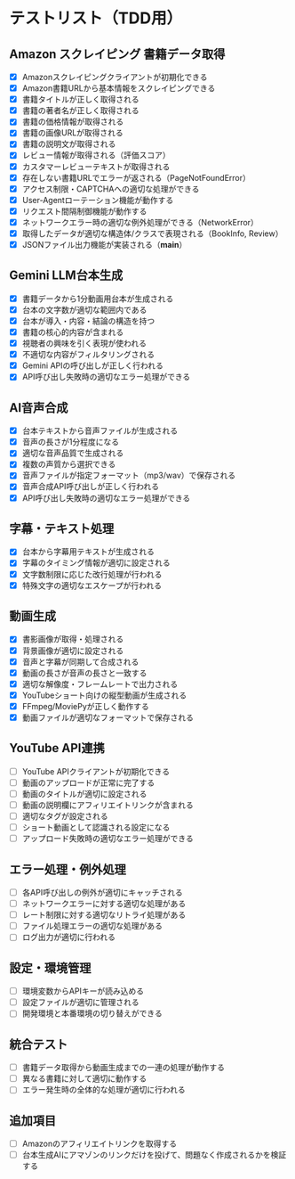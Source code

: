 # テストリスト（TDD用）

## Amazon スクレイピング 書籍データ取得
- [x] Amazonスクレイピングクライアントが初期化できる
- [x] Amazon書籍URLから基本情報をスクレイピングできる
- [x] 書籍タイトルが正しく取得される
- [x] 書籍の著者名が正しく取得される
- [x] 書籍の価格情報が取得される
- [x] 書籍の画像URLが取得される
- [x] 書籍の説明文が取得される
- [x] レビュー情報が取得される（評価スコア）
- [x] カスタマーレビューテキストが取得される
- [x] 存在しない書籍URLでエラーが返される（PageNotFoundError）
- [x] アクセス制限・CAPTCHAへの適切な処理ができる
- [x] User-Agentローテーション機能が動作する
- [x] リクエスト間隔制御機能が動作する
- [x] ネットワークエラー時の適切な例外処理ができる（NetworkError）
- [x] 取得したデータが適切な構造体/クラスで表現される（BookInfo, Review）
- [x] JSONファイル出力機能が実装される（__main__）

## Gemini LLM台本生成
- [x] 書籍データから1分動画用台本が生成される
- [x] 台本の文字数が適切な範囲内である
- [x] 台本が導入・内容・結論の構造を持つ
- [x] 書籍の核心的内容が含まれる
- [x] 視聴者の興味を引く表現が使われる
- [x] 不適切な内容がフィルタリングされる
- [x] Gemini APIの呼び出しが正しく行われる
- [x] API呼び出し失敗時の適切なエラー処理ができる

## AI音声合成
- [x] 台本テキストから音声ファイルが生成される
- [x] 音声の長さが1分程度になる
- [x] 適切な音声品質で生成される
- [x] 複数の声質から選択できる
- [x] 音声ファイルが指定フォーマット（mp3/wav）で保存される
- [x] 音声合成API呼び出しが正しく行われる
- [x] API呼び出し失敗時の適切なエラー処理ができる

## 字幕・テキスト処理
- [x] 台本から字幕用テキストが生成される
- [x] 字幕のタイミング情報が適切に設定される
- [x] 文字数制限に応じた改行処理が行われる
- [x] 特殊文字の適切なエスケープが行われる

## 動画生成
- [x] 書影画像が取得・処理される
- [x] 背景画像が適切に設定される
- [x] 音声と字幕が同期して合成される
- [x] 動画の長さが音声の長さと一致する
- [x] 適切な解像度・フレームレートで出力される
- [x] YouTubeショート向けの縦型動画が生成される
- [x] FFmpeg/MoviePyが正しく動作する
- [x] 動画ファイルが適切なフォーマットで保存される

## YouTube API連携
- [ ] YouTube APIクライアントが初期化できる
- [ ] 動画のアップロードが正常に完了する
- [ ] 動画のタイトルが適切に設定される
- [ ] 動画の説明欄にアフィリエイトリンクが含まれる
- [ ] 適切なタグが設定される
- [ ] ショート動画として認識される設定になる
- [ ] アップロード失敗時の適切なエラー処理ができる

## エラー処理・例外処理
- [ ] 各API呼び出しの例外が適切にキャッチされる
- [ ] ネットワークエラーに対する適切な処理がある
- [ ] レート制限に対する適切なリトライ処理がある
- [ ] ファイル処理エラーの適切な処理がある
- [ ] ログ出力が適切に行われる

## 設定・環境管理
- [ ] 環境変数からAPIキーが読み込める
- [ ] 設定ファイルが適切に管理される
- [ ] 開発環境と本番環境の切り替えができる

## 統合テスト
- [ ] 書籍データ取得から動画生成までの一連の処理が動作する
- [ ] 異なる書籍に対して適切に動作する
- [ ] エラー発生時の全体的な処理が適切に行われる

## 追加項目
- [ ] Amazonのアフィリエイトリンクを取得する
- [ ] 台本生成AIにアマゾンのリンクだけを投げて、問題なく作成されるかを検証する